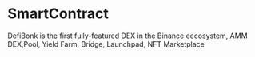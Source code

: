 # SmartContract
DefiBonk is the first fully-featured DEX in the Binance eecosystem, AMM DEX,Pool, Yield Farm, Bridge, Launchpad, NFT Marketplace
